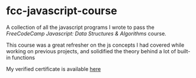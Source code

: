 # fcc-javascript-course
A collection of all the javascript programs I wrote to pass the *FreeCodeCamp Javascript: Data Structures &amp; Algorithms* course.

This course was a great refresher on the js concepts I had covered while working on previous projects, and solidified the theory behind a lot of built-in functions


My verified certificate is available [here](https://freecodecamp.org/certification/zuhayramin/javascript-algorithms-and-data-structures)
